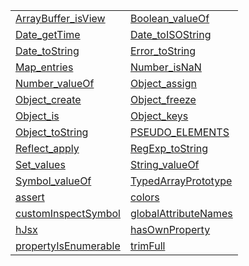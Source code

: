 |                                                                         |                                                                        |
| ----------------------------------------------------------------------- | ---------------------------------------------------------------------- |
| [ArrayBuffer_isView](/testing/variable/util/arraybuffer_isview.md)      | [Boolean_valueOf](/testing/variable/util/boolean_valueof.md)           |
| [Date_getTime](/testing/variable/util/date_gettime.md)                  | [Date_toISOString](/testing/variable/util/date_toisostring.md)         |
| [Date_toString](/testing/variable/util/date_tostring.md)                | [Error_toString](/testing/variable/util/error_tostring.md)             |
| [Map_entries](/testing/variable/util/map_entries.md)                    | [Number_isNaN](/testing/variable/util/number_isnan.md)                 |
| [Number_valueOf](/testing/variable/util/number_valueof.md)              | [Object_assign](/testing/variable/util/object_assign.md)               |
| [Object_create](/testing/variable/util/object_create.md)                | [Object_freeze](/testing/variable/util/object_freeze.md)               |
| [Object_is](/testing/variable/util/object_is.md)                        | [Object_keys](/testing/variable/util/object_keys.md)                   |
| [Object_toString](/testing/variable/util/object_tostring.md)            | [PSEUDO_ELEMENTS](/testing/variable/data/pseudo_elements.md)           |
| [Reflect_apply](/testing/variable/util/reflect_apply.md)                | [RegExp_toString](/testing/variable/util/regexp_tostring.md)           |
| [Set_values](/testing/variable/util/set_values.md)                      | [String_valueOf](/testing/variable/util/string_valueof.md)             |
| [Symbol_valueOf](/testing/variable/util/symbol_valueof.md)              | [TypedArrayPrototype](/testing/variable/util/typedarrayprototype.md)   |
| [assert](/testing/variable/assert/assert.md)                            | [colors](/testing/variable/util/colors.md)                             |
| [customInspectSymbol](/testing/variable/inspect/custominspectsymbol.md) | [globalAttributeNames](/testing/variable/data/globalattributenames.md) |
| [hJsx](/testing/variable/h/hjsx.md)                                     | [hasOwnProperty](/testing/variable/util/hasownproperty.md)             |
| [propertyIsEnumerable](/testing/variable/util/propertyisenumerable.md)  | [trimFull](/testing/variable/util/trimfull.md)                         |